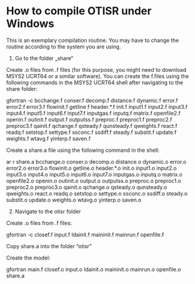 # How to compile OTISR under Windows

This is an exemplary compilation routine. You may have to change the routine according to the system you are using.

1. Go to the folder „share“

Create .o files from .f files (for this purpose, you might need to download MSYS2 UCRT64 or a similar software). You can create the f.files using the following commands in the MSYS2 UCRT64 shell after navigating to the share folder:

gfortran -c bcchange.f conser.f decomp.f distance.f dynamic.f error.f error2.f error3.f flowinit.f getline.f header.*.f init.f input1.f input2.f input3.f input4.f input5.f input6.f input7.f inputgas.f inputq.f matrix.f openfile2.f openin.f outinit.f output.f outputss.f preproc.f preproc1.f preproc2.f preproc3.f qainit.f qchange.f qsteady.f qunsteady.f qweights.f react.f readq.f setstop.f settype.f ssconc.f ssdiff.f steady.f substit.f update.f weights.f wtavg.f yinterp.f saven.f


Create a share.a file using the following command in the shell:

ar r share.a bcchange.o conser.o decomp.o distance.o dynamic.o error.o error2.o error3.o flowinit.o getline.o header.*.o init.o input1.o input2.o input3.o input4.o input5.o input6.o input7.o inputgas.o inputq.o matrix.o openfile2.o openin.o outinit.o output.o outputss.o preproc.o preproc1.o preproc2.o preproc3.o qainit.o qchange.o qsteady.o qunsteady.o qweights.o react.o readq.o setstop.o settype.o ssconc.o ssdiff.o steady.o substit.o update.o weights.o wtavg.o yinterp.o saven.o


2. Navigate to the otisr folder

Create .o files from .f files:

gfortran -c closef.f input.f ldainit.f maininit.f mainrun.f openfile.f

Copy share.a into the folder “otisr”

Create the model:

gfortran main.f closef.o input.o ldainit.o maininit.o mainrun.o openfile.o share.a
